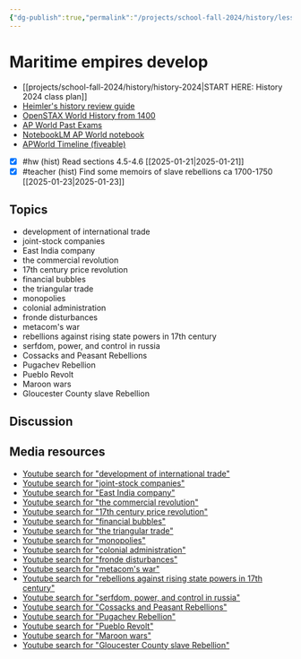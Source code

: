 ```yaml
---
{"dg-publish":true,"permalink":"/projects/school-fall-2024/history/lessons/unit-4-sec-5-6/"}
---
```




#  Maritime empires develop

- [[projects/school-fall-2024/history/history-2024\|START HERE: History 2024 class plan]]
- [Heimler's history review guide](https://resources.heimlershistory.com/products/ap-world-heimler-review-guide)
- [OpenSTAX World History from 1400](https://openstax.org/books/world-history-volume-2/pages/1-introduction)
- [AP World Past Exams](https://apcentral.collegeboard.org/courses/ap-world-history/exam/past-exam-questions)
- [NotebookLM AP World notebook](https://notebooklm.google.com/notebook/94b83796-38ce-42a3-b8c6-61630d55f2a2)
- [APWorld Timeline (fiveable)](https://library.fiveable.me/ap-world/faqs/ultimate-ap-world-timeline/blog/7wbnilPDIokeXB7TZ9e3)

- [x] #hw (hist) Read sections 4.5-4.6 [[2025-01-21\|2025-01-21]]
- [x] #teacher (hist) Find some memoirs of slave rebellions ca 1700-1750 [[2025-01-23\|2025-01-23]]

## Topics


- development of international trade 
- joint-stock companies 
- East India company 
- the commercial revolution 
- 17th century price revolution 
- financial bubbles 
- the triangular trade 
- monopolies 
- colonial administration 
- fronde disturbances 
- metacom's war 
- rebellions against rising state powers in 17th century 
- serfdom, power, and control in russia 
- Cossacks and Peasant Rebellions 
- Pugachev Rebellion 
- Pueblo Revolt 
- Maroon wars 
- Gloucester County slave Rebellion 


## Discussion


## Media resources


- [Youtube search for "development of international trade"](https://www.youtube.com/results?search_query=development%20of%20international%20trade) 
- [Youtube search for "joint-stock companies"](https://www.youtube.com/results?search_query=joint-stock%20companies) 
- [Youtube search for "East India company"](https://www.youtube.com/results?search_query=East%20India%20company) 
- [Youtube search for "the commercial revolution"](https://www.youtube.com/results?search_query=the%20commercial%20revolution) 
- [Youtube search for "17th century price revolution"](https://www.youtube.com/results?search_query=17th%20century%20price%20revolution) 
- [Youtube search for "financial bubbles"](https://www.youtube.com/results?search_query=financial%20bubbles) 
- [Youtube search for "the triangular trade"](https://www.youtube.com/results?search_query=the%20triangular%20trade) 
- [Youtube search for "monopolies"](https://www.youtube.com/results?search_query=monopolies) 
- [Youtube search for "colonial administration"](https://www.youtube.com/results?search_query=colonial%20administration) 
- [Youtube search for "fronde disturbances"](https://www.youtube.com/results?search_query=fronde%20disturbances) 
- [Youtube search for "metacom's war"](https://www.youtube.com/results?search_query=metacom's%20war) 
- [Youtube search for "rebellions against rising state powers in 17th century"](https://www.youtube.com/results?search_query=rebellions%20against%20rising%20state%20powers%20in%2017th%20century) 
- [Youtube search for "serfdom, power, and control in russia"](https://www.youtube.com/results?search_query=serfdom,%20power,%20and%20control%20in%20russia) 
- [Youtube search for "Cossacks and Peasant Rebellions"](https://www.youtube.com/results?search_query=Cossacks%20and%20Peasant%20Rebellions) 
- [Youtube search for "Pugachev Rebellion"](https://www.youtube.com/results?search_query=Pugachev%20Rebellion) 
- [Youtube search for "Pueblo Revolt"](https://www.youtube.com/results?search_query=Pueblo%20Revolt) 
- [Youtube search for "Maroon wars"](https://www.youtube.com/results?search_query=Maroon%20wars) 
- [Youtube search for "Gloucester County slave Rebellion"](https://www.youtube.com/results?search_query=Gloucester%20County%20slave%20Rebellion) 
